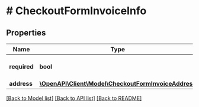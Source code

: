 # # CheckoutFormInvoiceInfo

## Properties

Name | Type | Description | Notes
------------ | ------------- | ------------- | -------------
**required** | **bool** | Is invoice required by buyer? | 
**address** | [**\OpenAPI\Client\Model\CheckoutFormInvoiceAddress**](CheckoutFormInvoiceAddress.md) |  | [optional] 

[[Back to Model list]](../../README.md#documentation-for-models) [[Back to API list]](../../README.md#documentation-for-api-endpoints) [[Back to README]](../../README.md)


